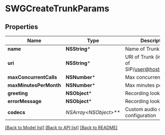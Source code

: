 # SWGCreateTrunkParams

## Properties
Name | Type | Description | Notes
------------ | ------------- | ------------- | -------------
**name** | **NSString*** | Name of Trunk | [optional] 
**uri** | **NSString*** | URI of Trunk (in the form of SIP/user@host.com:port) | [optional] 
**maxConcurrentCalls** | **NSNumber*** | Max concurrent calls | [optional] 
**maxMinutesPerMonth** | **NSNumber*** | Max minutes per month | [optional] 
**greeting** | **NSObject*** | Recording lookup object | [optional] 
**errorMessage** | **NSObject*** | Recording lookup object | [optional] 
**codecs** | **NSArray&lt;NSObject*&gt;*** | Custom audio codec configuration | [optional] 

[[Back to Model list]](../README.md#documentation-for-models) [[Back to API list]](../README.md#documentation-for-api-endpoints) [[Back to README]](../README.md)


